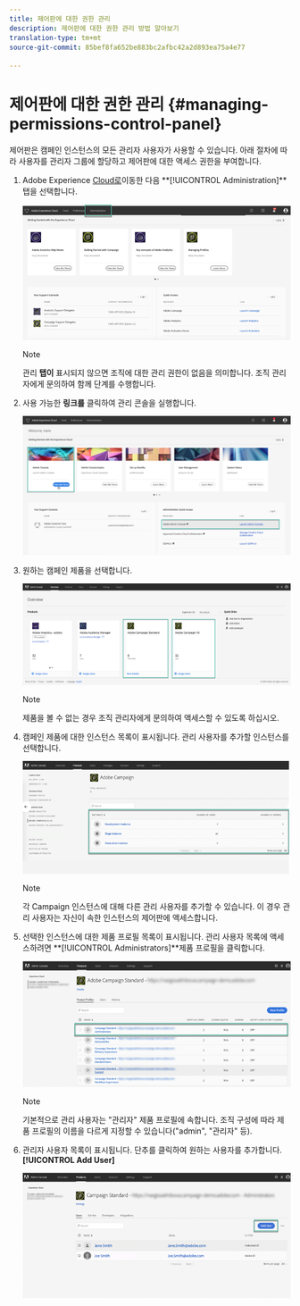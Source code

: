 ```yaml
---
title: 제어판에 대한 권한 관리
description: 제어판에 대한 권한 관리 방법 알아보기
translation-type: tm+mt
source-git-commit: 85bef8fa652be883bc2afbc42a2d893ea75a4e77

---
```



# 제어판에 대한 권한 관리 {#managing-permissions-control-panel}

제어판은 캠페인 인스턴스의 모든 관리자 사용자가 사용할 수 있습니다. 아래 절차에 따라 사용자를 관리자 그룹에 할당하고 제어판에 대한 액세스 권한을 부여합니다.

1. Adobe Experience [Cloud로](https://amc.experiencecloud.adobe.com/exc-content/login.html)이동한 다음 **[!UICONTROL Administration]**탭을 선택합니다.

   ![](assets/do-not-localize/control_panel_add_user1.png)

   >[!NOTE]
   >
   >관리 <b>탭이</b> 표시되지 않으면 조직에 대한 관리 권한이 없음을 의미합니다. 조직 관리자에게 문의하여 함께 단계를 수행합니다.

1. 사용 가능한 **링크를** 클릭하여 관리 콘솔을 실행합니다.

   ![](assets/do-not-localize/control_panel_admin1.png)

1. 원하는 캠페인 제품을 선택합니다.

   ![](assets/do-not-localize/control_panel_add_user3.png)

   >[!NOTE]
   >
   >제품을 볼 수 없는 경우 조직 관리자에게 문의하여 액세스할 수 있도록 하십시오.

1. 캠페인 제품에 대한 인스턴스 목록이 표시됩니다. 관리 사용자를 추가할 인스턴스를 선택합니다.

   ![](assets/do-not-localize/control_panel_add_user4.png)

   >[!NOTE]
   >
   >각 Campaign 인스턴스에 대해 다른 관리 사용자를 추가할 수 있습니다. 이 경우 관리 사용자는 자신이 속한 인스턴스의 제어판에 액세스합니다.

1. 선택한 인스턴스에 대한 제품 프로필 목록이 표시됩니다. 관리 사용자 목록에 액세스하려면 **[!UICONTROL Administrators]**제품 프로필을 클릭합니다.

   ![](assets/do-not-localize/control_panel_add_user_5.png)

   >[!NOTE]
   >
   >기본적으로 관리 사용자는 &quot;관리자&quot; 제품 프로필에 속합니다. 조직 구성에 따라 제품 프로필의 이름을 다르게 지정할 수 있습니다(&quot;admin&quot;, &quot;관리자&quot; 등).

1. 관리자 사용자 목록이 표시됩니다. 단추를 클릭하여 원하는 사용자를 추가합니다. **[!UICONTROL Add User]**

   ![](assets/do-not-localize/control_panel_add_user_6.png)
